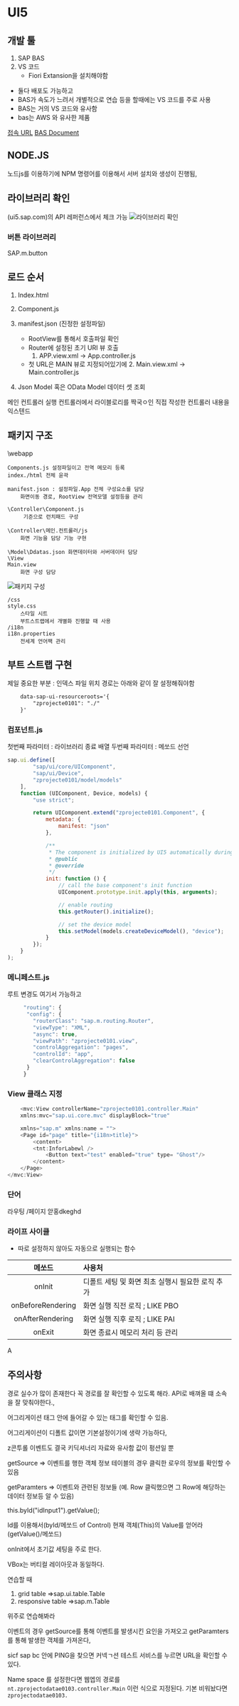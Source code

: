 # UI5
## 개발 툴
1. SAP BAS
2. VS 코드
    - Fiori Extansion을 설치해야함

- 둘다 배포도 가능하고
- BAS가 속도가 느려서 개별적으로 연습 등을 할때에는 VS 코드를 주로 사용
- BAS는 거의 VS 코드와 유사함
- bas는 AWS 와 유사한 제품

[접속 URL](https://account.hanatrial.ondemand.com/trial/#/home/trial)
[BAS Document](https://help.sap.com/docs/bas/sap-business-application-studio/what-is-sap-business-application-studio)


## NODE.JS
노드js를 이용하기에 
NPM 명령어를 이용해서 서버 설치와 생성이 진행됨,

## 라이브러리 확인
(ui5.sap.com)의 API 레퍼런스에서 체크 가능
![라이브러리 확인](./%EB%9D%BC%EC%9D%B4%EB%B8%8C%EB%9F%AC%EB%A6%AC%20%EA%B2%80%EC%83%89.png)

### 버튼 라이브러리
SAP.m.button


## 로드 순서

1. Index.html
2. Component.js
3. manifest.json (진정한 설정파일)
    - RootView를 통해서 호출파일 확인
    - Router에 설정된 초기 URI 뷰 호출
        1. APP.view.xml -> App.controller.js
    - 첫 URL은 MAIN 뷰로 지정되어있기에
        2. Main.view.xml -> Main.controller.js

4. Json Model  혹은 OData Model 데이터 셋 조회

메인 컨트롤러 실행
컨트롤러에서 라이블로리를 짝국ㅇ인 직접 작성한 컨트롤러 내용을 익스텐드


## 패키지 구조


   \webapp

    Components.js 설정파일이고 전역 메모리 등록
    index./html 전체 윤곽

    manifest.json : 설정파일.App 전체 구성요소를 담당
        화면이동 경로, RootView 전역모델 설정등을 관리

    \Controller\Component.js
         기준으로 런치패드 구성

    \Controller\메인.컨트롤러/js
        화면 기능을 담당 기능 구현

    \Model\Ddatas.json 화면데이터와 서버데이터 담당
    \View
    Main.view 
        화면 구성 담당

![패키지 구성](./node%EA%B5%AC%EC%84%B1.png)

    /css 
    style.css
        스타일 시트
        부트스트랩에서 개별화 진행할 때 사용
    /i18n
    i18n.properties
        전세계 언어팩 관리

## 부트 스트랩 구현
제일 중요한 부분 : 인덱스 파일 위치 경로는 아래와 같이 잘 설정해줘야함 
```HTML
    data-sap-ui-resourceroots='{
        "zprojecte0101": "./"
    }'
```
### 컴포넌트.js
첫번째 파라미터 : 라이브러리 종료 배열
두번째 파라미터 : 메쏘드 선언

```js
sap.ui.define([
        "sap/ui/core/UIComponent",
        "sap/ui/Device",
        "zprojecte0101/model/models"
    ],
    function (UIComponent, Device, models) {
        "use strict";

        return UIComponent.extend("zprojecte0101.Component", {
            metadata: {
                manifest: "json"
            },

            /**
             * The component is initialized by UI5 automatically during the startup of the app and calls the init method once.
             * @public
             * @override
             */
            init: function () {
                // call the base component's init function
                UIComponent.prototype.init.apply(this, arguments);

                // enable routing
                this.getRouter().initialize();

                // set the device model
                this.setModel(models.createDeviceModel(), "device");
            }
        });
    }
);
```
### 메니페스트.js
 루트 변경도 여기서 가능하고
```js
     "routing": {
      "config": {
        "routerClass": "sap.m.routing.Router",
        "viewType": "XML",
        "async": true,
        "viewPath": "zprojecte0101.view",
        "controlAggregation": "pages",
        "controlId": "app",
        "clearControlAggregation": false
      }
     }
```

### View 클래스 지정
```js
    <mvc:View controllerName="zprojecte0101.controller.Main"
    xmlns:mvc="sap.ui.core.mvc" displayBlock="true"      

    xmlns="sap.m" xmlns:name = "">
    <Page id="page" title="{i18n>title}">
        <content>
        <tnt:InforLabewl />
            <Button text="test" enabled="true" type= "Ghost"/> 
        </content>
    </Page>
</mvc:View>
```


### 단어
라우팅 /페이지 앋홍dkeghd
### **라이프 사이클**
- 따로 설정하지 않아도 자동으로 실행되는 함수

|메쏘드|사용처|
|:---:|:---|
| onInit | 디폴트 세팅 및 화면 최초 실행시 필요한 로직 추가|
| onBeforeRendering | 화면 실행 직전 로직 ; LIKE PBO|
| onAfterRendering | 화면 실행 직후 로직 ; LIKE PAI|
| onExit | 화면 종료시 메모리 처리 등 관리|


A

## 주의사항
 경로 실수가 많이 존재한다 꼭 경로를 잘 확인할 수 있도록 해라.
API로 배껴올 떄 소속을 잘 맞춰야한다.,

어그리게이션
태그 안에 들어갈 수 있는 태그를 확인할 수 있음.

어그리게이션이 디폴트 값이면 기본설정이기에 생략 가능하다,


z콘투롤 이벤트도 결국 키딕셔너리 자료와 유사함
값이 펑션일 뿐

getSource => 이벤트를 행한 객체 정보
테이블의 경우 클릭한 로우의 정보를 확인할 수 있음


getParamters => 이벤트와 관련된 정보들 
                (예. Row 클릭했으면 그 Row에 해당하는 데이터 정보등 알 수 있음)


this.byId("idInput1").getValue();

Id를 이용해서(byId/메쏘드 of Control) 현재 객체(This)의 Value를 얻어라(getValue()/메쏘드)


onInit에서 초기값 세팅을 주로 한다.


VBox는 버티컬 레이아웃과 동일하다.

연습할 때
1. grid table
    =>sap.ui.table.Table
2. responsive table
    =>sap.m.Table

위주로 연습해봐라

이벤트의 경우
getSource를 통해 이벤트를 발생시킨 요인을 가져오고
getParamters를 통해 발생한 객체를 가져온다,


sicf sap bc 안에 PING을 찾으면 커넥ㄱ션 테스트 서비스를 누르면 URL을 확인할 수 있다.

Name space 를 설정한다면 웹엡의 경로를 
`nt.zprojectodatae0103.controller.Main` 이런 식으로 지정된다.
기본 비워놨다면 `zprojectodatae0103.`


